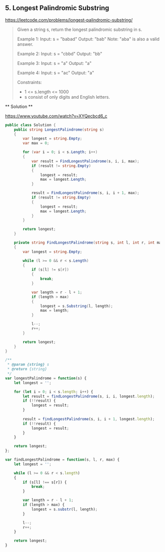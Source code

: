 ## 5. Longest Palindromic Substring
https://leetcode.com/problems/longest-palindromic-substring/

> Given a string s, return the longest palindromic substring in s.
>
> Example 1:
>   Input: s = "babad"
>   Output: "bab"
>   Note: "aba" is also a valid answer.
>
> Example 2:
>   Input: s = "cbbd"
>   Output: "bb"
>
> Example 3:
>   Input: s = "a"
>   Output: "a"
>
> Example 4:
>   Input: s = "ac"
>   Output: "a"
>
> Constraints:
> * 1 <= s.length <= 1000
> * s consist of only digits and English letters.

** Solution **

https://www.youtube.com/watch?v=XYQecbcd6_c

```C#
public class Solution {
    public string LongestPalindrome(string s)
    {
        var longest = string.Empty;
        var max = 0;

        for (var i = 0; i < s.Length; i++)
        {
            var result = FindLongestPalindrome(s, i, i, max);
            if (result != string.Empty)
            {
                longest = result;
                max = longest.Length;
            }

            result = FindLongestPalindrome(s, i, i + 1, max);
            if (result != string.Empty)
            {
                longest = result;
                max = longest.Length;
            }
        }

        return longest;
    }

    private string FindLongestPalindrome(string s, int l, int r, int max)
    {
        var longest = string.Empty;

        while (l >= 0 && r < s.Length)
        {
            if (s[l] != s[r])
            {
                break;
            }

            var length = r - l + 1;
            if (length > max)
            {
                longest = s.Substring(l, length);
                max = length;
            }

            l--;
            r++;
        }

        return longest;
    }
}
```

```JavaScript
/**
 * @param {string} s
 * @return {string}
 */
var longestPalindrome = function(s) {
    let longest = '';

    for (let i = 0; i < s.length; i++) {
    	let result = findLongestPalindrome(s, i, i, longest.length);
    	if (!!result) {
    		longest = result;
    	}
        
    	result = findLongestPalindrome(s, i, i + 1, longest.length);
    	if (!!result) {
    		longest = result;
    	}
    }

    return longest;
};

var findLongestPalindrome = function(s, l, r, max) {
	let longest = '';

	while (l >= 0 && r < s.length)
	{
		if (s[l] !== s[r]) {
			break;
		}

		var length = r - l + 1;
		if (length > max) {
			longest = s.substr(l, length);
		}

		l--;
		r++;
	}

	return longest;
}
```